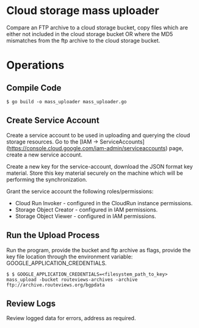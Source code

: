 # Cloud storage mass uploader

Compare an FTP archive to a cloud storage bucket, copy files which are either
not included in the cloud storage bucket OR where the MD5 mismatches from the
ftp archive to the cloud storage bucket.

# Operations

## Compile Code

```shell
$ go build -o mass_uploader mass_uploader.go
```

## Create Service Account

Create a service account to be used in uploading and querying the cloud storage
resources. Go to the [IAM -> ServiceAccounts]
(https://console.cloud.google.com/iam-admin/serviceaccounts) page, create a new
service account.

Create a new key for the service-account, download the JSON format key material.
Store this key material securely on the machine which will be performing the
synchronization.

Grant the service account the following roles/permissions:

   * Cloud Run Invoker - configured in the CloudRun instance permissions.
   * Storage Object Creator - configured in IAM permissions.
   * Storage Object Viewer - configured in IAM permissions.

## Run the Upload Process

Run the program, provide the bucket and ftp archive as flags, provide the key
file location through the environment variable: GOOGLE_APPLICATION_CREDENTIALS.

```shell
$ $ GOOGLE_APPLICATION_CREDENTIALS=<filesystem_path_to_key> mass_upload -bucket routeviews-archives -archive ftp://archive.routeviews.org/bgpdata
```

## Review Logs

Review logged data for errors, address as required.

